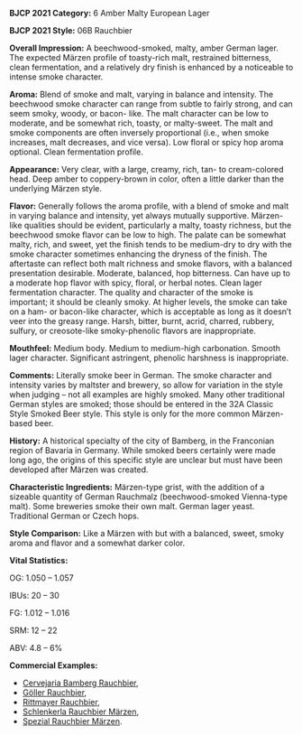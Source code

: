 <b>BJCP 2021 Category:</b> 6 Amber Malty European Lager

<b>BJCP 2021 Style:</b> 06B Rauchbier

<b>Overall Impression:</b> A beechwood-smoked, malty, amber
German lager. The expected Märzen profile of toasty-rich malt,
restrained bitterness, clean fermentation, and a relatively dry
finish is enhanced by a noticeable to intense smoke character.

<b>Aroma:</b> Blend of smoke and malt, varying in balance and
intensity. The beechwood smoke character can range from
subtle to fairly strong, and can seem smoky, woody, or bacon-
like. The malt character can be low to moderate, and be
somewhat rich, toasty, or malty-sweet. The malt and smoke
components are often inversely proportional (i.e., when smoke
increases, malt decreases, and vice versa). Low floral or spicy
hop aroma optional. Clean fermentation profile.

<b>Appearance:</b> Very clear, with a large, creamy, rich, tan- to
cream-colored head. Deep amber to coppery-brown in color,
often a little darker than the underlying Märzen style.

<b>Flavor:</b> Generally follows the aroma profile, with a blend of
smoke and malt in varying balance and intensity, yet always
mutually supportive. Märzen-like qualities should be evident,
particularly a malty, toasty richness, but the beechwood smoke
flavor can be low to high. The palate can be somewhat malty,
rich, and sweet, yet the finish tends to be medium-dry to dry
with the smoke character sometimes enhancing the dryness of
the finish. The aftertaste can reflect both malt richness and
smoke flavors, with a balanced presentation desirable.
Moderate, balanced, hop bitterness. Can have up to a moderate
hop flavor with spicy, floral, or herbal notes. Clean lager
fermentation character.
The quality and character of the smoke is important; it should
be cleanly smoky. At higher levels, the smoke can take on a
ham- or bacon-like character, which is acceptable as long as it
doesn’t veer into the greasy range. Harsh, bitter, burnt, acrid,
charred, rubbery, sulfury, or creosote-like smoky-phenolic
flavors are inappropriate.

<b>Mouthfeel:</b> Medium body. Medium to medium-high
carbonation. Smooth lager character. Significant astringent,
phenolic harshness is inappropriate.

<b>Comments:</b> Literally smoke beer in German. The smoke
character and intensity varies by maltster and brewery, so
allow for variation in the style when judging – not all examples
are highly smoked. Many other traditional German styles are
smoked; those should be entered in the 32A Classic Style
Smoked Beer style. This style is only for the more common
Märzen-based beer.

<b>History:</b> A historical specialty of the city of Bamberg, in the
Franconian region of Bavaria in Germany. While smoked beers
certainly were made long ago, the origins of this specific style
are unclear but must have been developed after Märzen was
created.

<b>Characteristic Ingredients:</b> Märzen-type grist, with the
addition of a sizeable quantity of German Rauchmalz
(beechwood-smoked Vienna-type malt). Some breweries
smoke their own malt. German lager yeast. Traditional German
or Czech hops.

<b>Style Comparison:</b> Like a Märzen with but with a balanced,
sweet, smoky aroma and flavor and a somewhat darker color.

<b>Vital Statistics:</b>

OG: 1.050 – 1.057

IBUs: 20 – 30

FG: 1.012 – 1.016

SRM: 12 – 22

ABV: 4.8 – 6%

<b>Commercial Examples:</b>
- [Cervejaria Bamberg Rauchbier](https://untappd.com/b/dragornia-cervejaria-bamberg-marzen-rauchbier/3314836),
- [Göller Rauchbier](https://untappd.com/b/brauerei-goller-rauchbier/104244),
- [Rittmayer Rauchbier](https://untappd.com/b/brauerei-rittmayer-hallerndorfer-rauchbier/129949),
- [Schlenkerla Rauchbier Märzen](https://untappd.com/b/schlenkerla-heller-brau-trum-aecht-schlenkerla-rauchbier-marzen/471),
- [Spezial Rauchbier Märzen](https://untappd.com/b/brauerei-spezial-spezial-rauchbier-marzen/1675).
